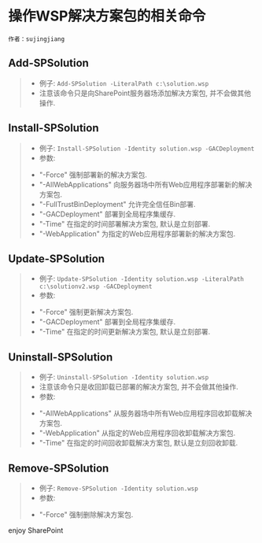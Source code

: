# 操作WSP解决方案包的相关命令
	作者：sujingjiang

## Add-SPSolution
> - 例子: `Add-SPSolution -LiteralPath c:\solution.wsp`
> - 注意该命令只是向SharePoint服务器场添加解决方案包, 并不会做其他操作.

## Install-SPSolution
> - 例子: `Install-SPSolution -Identity solution.wsp -GACDeployment`
> - 参数:
>  + "-Force" 强制部署新的解决方案包.
>  + "-AllWebApplications" 向服务器场中所有Web应用程序部署新的解决方案包.
>  + "-FullTrustBinDeployment" 允许完全信任Bin部署.
>  + "-GACDeployment" 部署到全局程序集缓存.
>  + "-Time" 在指定的时间部署解决方案包, 默认是立刻部署.
>  + "-WebApplication" 为指定的Web应用程序部署新的解决方案包.

## Update-SPSolution
> - 例子: `Update-SPSolution -Identity solution.wsp -LiteralPath c:\solutionv2.wsp -GACDeployment`
> - 参数:
>  + "-Force" 强制更新解决方案包.
>  + "-GACDeployment" 部署到全局程序集缓存.
>  + "-Time" 在指定的时间更新解决方案包, 默认是立刻部署.

## Uninstall-SPSolution
> - 例子: `Uninstall-SPSolution -Identity solution.wsp`
> - 注意该命令只是收回卸载已部署的解决方案包, 并不会做其他操作.
> - 参数:
>  + "-AllWebApplications" 从服务器场中所有Web应用程序回收卸载解决方案包.
>  + "-WebApplication" 从指定的Web应用程序回收卸载解决方案包.
>  + "-Time" 在指定的时间回收卸载解决方案包, 默认是立刻回收卸载.

## Remove-SPSolution
> - 例子: `Remove-SPSolution -Identity solution.wsp`
> - 参数:
>  + "-Force" 强制删除解决方案包.

enjoy SharePoint